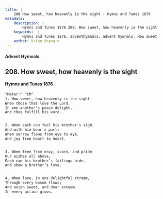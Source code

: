 ```yaml
---
title: |
    208 How sweet, how heavenly is the sight - Hymns and Tunes 1876
metadata:
    description: |
        Hymns and Tunes 1876 208. How sweet, how heavenly is the sight. When those that love the Lord, In one another’s peace delight, And thus fulfill his word. 
    keywords:  |
        Hymns and Tunes 1876, adventhymnals, advent hymnals, How sweet, how heavenly is the sight, When those that love the Lord,, 
    author: Brian Onang'o
---
```


#### Advent Hymnals
## 208. How sweet, how heavenly is the sight
####  Hymns and Tunes 1876

```txt
^Meter:^ ^CM^
1. How sweet, how heavenly is the sight
When those that love the Lord,
In one another’s peace delight,
And thus fulfill his word.


2. When each can feel his brother’s sigh,
And with him bear a part;
When sorrow flows from eye to eye,
And joy from heart to heart.


3. When free from envy, scorn, and pride,
Our wishes all above,
Each can his brother’s failings hide,
And show a brother’s love.


4. When love, in one delightful stream,
Through every bosom flows;
And union sweet, and dear esteem.
In every action glows.
```